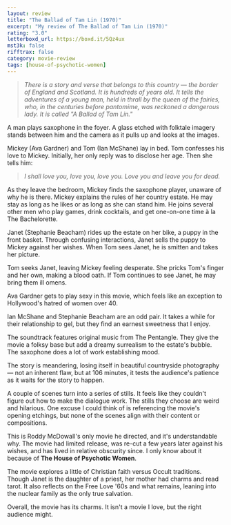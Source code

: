 ```yaml
---
layout: review
title: "The Ballad of Tam Lin (1970)"
excerpt: "My review of The Ballad of Tam Lin (1970)"
rating: "3.0"
letterboxd_url: https://boxd.it/5Qz4ux
mst3k: false
rifftrax: false
category: movie-review
tags: [house-of-psychotic-women]
---
```


<blockquote><i>There is a story and verse that belongs to this country — the border of England and Scotland. It is hundreds of years old. It tells the adventures of a young man, held in thrall by the queen of the fairies, who, in the centuries before pantomime, was reckoned a dangerous lady. It is called "A Ballad of Tam Lin."</i></blockquote>

A man plays saxophone in the foyer. A glass etched with folktale imagery stands between him and the camera as it pulls up and looks at the images.

Mickey (Ava Gardner) and Tom (Ian McShane) lay in bed. Tom confesses his love to Mickey. Initially, her only reply was to disclose her age. Then she tells him:

<blockquote><i>I shall love you, love you, love you. Love you and leave you for dead.</i></blockquote>

As they leave the bedroom, Mickey finds the saxophone player, unaware of why he is there. Mickey explains the rules of her country estate. He may stay as long as he likes or as long as she can stand him. He joins several other men who play games, drink cocktails, and get one-on-one time à la The Bachelorette.

Janet (Stephanie Beacham) rides up the estate on her bike, a puppy in the front basket. Through confusing interactions, Janet sells the puppy to Mickey against her wishes. When Tom sees Janet, he is smitten and takes her picture.

Tom seeks Janet, leaving Mickey feeling desperate. She pricks Tom's finger and her own, making a blood oath. If Tom continues to see Janet, he may bring them ill omens.

Ava Gardner gets to play sexy in this movie, which feels like an exception to Hollywood's hatred of women over 40.

Ian McShane and Stephanie Beacham are an odd pair. It takes a while for their relationship to gel, but they find an earnest sweetness that I enjoy.

The soundtrack features original music from The Pentangle. They give the movie a folksy base but add a dreamy surrealism to the estate's bubble. The saxophone does a lot of work establishing mood.

The story is meandering, losing itself in beautiful countryside photography — not an inherent flaw, but at 106 minutes, it tests the audience's patience as it waits for the story to happen.

A couple of scenes turn into a series of stills. It feels like they couldn't figure out how to make the dialogue work. The stills they choose are weird and hilarious. One excuse I could think of is referencing the movie's opening etchings, but none of the scenes align with their content or compositions.

This is Roddy McDowall's only movie he directed, and it's understandable why. The movie had limited release, was re-cut a few years later against his wishes, and has lived in relative obscurity since. I only know about it because of <b>The House of Psychotic Women</b>.

The movie explores a little of Christian faith versus Occult traditions. Though Janet is the daughter of a priest, her mother had charms and read tarot. It also reflects on the Free Love '60s and what remains, leaning into the nuclear family as the only true salvation.

Overall, the movie has its charms. It isn't a movie I love, but the right audience might.

